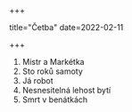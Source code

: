 +++

  title="Četba"
  date=2022-02-11

+++

1. Mistr a Markétka
2. Sto roků samoty
3. Já robot
4. Nesnesitelná lehost bytí
5. Smrt v benátkách


